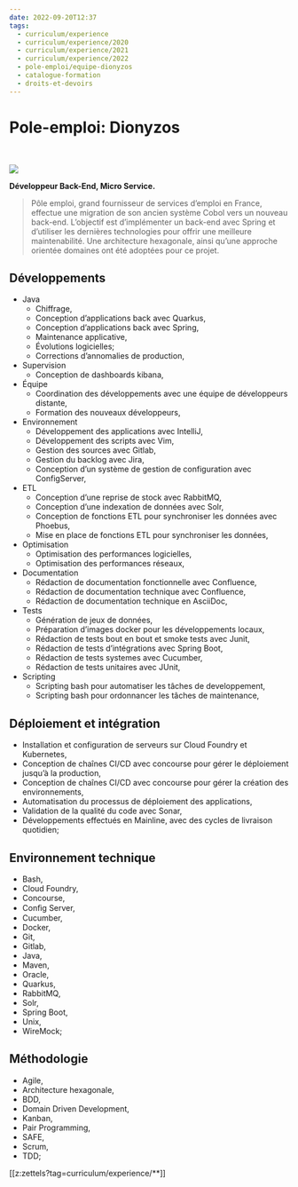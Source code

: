 ```yaml
---
date: 2022-09-20T12:37
tags:
  - curriculum/experience
  - curriculum/experience/2020
  - curriculum/experience/2021
  - curriculum/experience/2022
  - pole-emploi/equipe-dionyzos
  - catalogue-formation
  - droits-et-devoirs
---
```


# Pole-emploi: Dionyzos

$~$

<img src="./static/logo/banniere-pole-emploi.png"/>

**Développeur Back-End, Micro Service.**

> Pôle emploi, grand fournisseur de services d’emploi en France, effectue
> une migration de son ancien système Cobol vers un nouveau back-end.
> L’objectif est d’implémenter un back-end avec Spring et d’utiliser les
> dernières technologies pour offrir une meilleure maintenabilité. Une
> architecture hexagonale, ainsi qu’une approche orientée domaines ont été
> adoptées pour ce projet.

## Développements

- Java
  -   Chiffrage,
  -   Conception d’applications back avec Quarkus,
  -   Conception d’applications back avec Spring,
  -   Maintenance applicative,
  -   Évolutions logicielles;
  -   Corrections d’annomalies de production,
- Supervision
  -   Conception de dashboards kibana,
- Équipe
  -   Coordination des développements avec une équipe de développeurs distante,
  -   Formation des nouveaux développeurs,
- Environnement
  -   Développement des applications avec IntelliJ,
  -   Développement des scripts avec Vim,
  -   Gestion des sources avec Gitlab,
  -   Gestion du backlog avec Jira,
  -   Conception d’un système de gestion de configuration avec ConfigServer,
- ETL
  -   Conception d’une reprise de stock avec RabbitMQ,
  -   Conception d’une indexation de données avec Solr,
  -   Conception de fonctions ETL pour synchroniser les données avec Phoebus,
  -   Mise en place de fonctions ETL pour synchroniser les données,
- Optimisation
  -   Optimisation des performances logicielles,
  -   Optimisation des performances réseaux,
- Documentation
  -   Rédaction de documentation fonctionnelle avec Confluence,
  -   Rédaction de documentation technique avec Confluence,
  -   Rédaction de documentation technique en AsciiDoc,
- Tests
  -   Génération de jeux de données,
  -   Préparation d’images docker pour les développements locaux,
  -   Rédaction de tests bout en bout et smoke tests avec Junit,
  -   Rédaction de tests d’intégrations avec Spring Boot,
  -   Rédaction de tests systemes avec Cucumber,
  -   Rédaction de tests unitaires avec JUnit,
- Scripting
  -   Scripting bash pour automatiser les tâches de developpement,
  -   Scripting bash pour ordonnancer les tâches de maintenance,

## Déploiement et intégration

-   Installation et configuration de serveurs sur Cloud Foundry et
    Kubernetes,
-   Conception de chaînes CI/CD avec concourse pour gérer le déploiement
    jusqu’à la production,
-   Conception de chaînes CI/CD avec concourse pour gérer la création
    des environnements,
-   Automatisation du processus de déploiement des applications,
-   Validation de la qualité du code avec Sonar,
-   Développements effectués en Mainline, avec des cycles de livraison
    quotidien;

## Environnement technique

-   Bash,
-   Cloud Foundry,
-   Concourse,
-   Conﬁg Server,
-   Cucumber,
-   Docker,
-   Git,
-   Gitlab,
-   Java,
-   Maven,
-   Oracle,
-   Quarkus,
-   RabbitMQ,
-   Solr,
-   Spring Boot,
-   Unix,
-   WireMock;

## Méthodologie

-   Agile,
-   Architecture hexagonale,
-   BDD,
-   Domain Driven Development,
-   Kanban,
-   Pair Programming,
-   SAFE,
-   Scrum,
-   TDD;



[[z:zettels?tag=curriculum/experience/**]]
